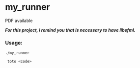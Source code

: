 # my_runner
PDF available

___For this project, i remind you that is necessary to have libsfml.___
### Usage:
    ./my_runner

<code> toto <code\>
